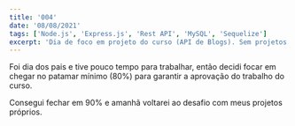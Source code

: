 ```yaml
---
title: '004'
date: '08/08/2021'
tags: ['Node.js', 'Express.js', 'Rest API', 'MySQL', 'Sequelize']
excerpt: 'Dia de foco em projeto do curso (API de Blogs). Sem projetos pessoais'
---
```

Foi dia dos pais e tive pouco tempo para trabalhar, então decidi focar em chegar no patamar mínimo (80%) para garantir a aprovação do trabalho do curso.

Consegui fechar em 90% e amanhã voltarei ao desafio com meus projetos próprios.
